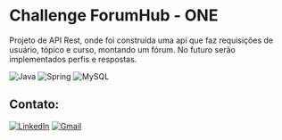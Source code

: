 
# Challenge ForumHub - ONE

Projeto de API Rest, onde foi construída uma api que faz requisições de usuário, tópico e curso, montando um fórum. No futuro serão implementados perfis e respostas.

![Java](https://img.shields.io/badge/java-%23ED8B00.svg?style=for-the-badge&logo=openjdk&logoColor=white)
![Spring](https://img.shields.io/badge/spring-%236DB33F.svg?style=for-the-badge&logo=spring&logoColor=white)
![MySQL](https://img.shields.io/badge/MySQL-00000F?style=for-the-badge&logo=mysql&logoColor=white)
## Contato:

[![LinkedIn](https://img.shields.io/badge/LinkedIn-0077B5?style=for-the-badge&logo=linkedin&logoColor=white)]([https://www.linkedin.com/in/SEUUSERNAME/](https://www.linkedin.com/in/juliana-rodrigues-de-araujo-098360174/)) [![Gmail](https://img.shields.io/badge/Gmail-333333?style=for-the-badge&logo=gmail&logoColor=red)](mailto:julianarodriguesart@gmail.com)
